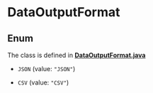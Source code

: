 

# DataOutputFormat

## Enum

The class is defined in **[DataOutputFormat.java](../../src/main/java/org/openapitools/model/DataOutputFormat.java)**


* `JSON` (value: `"JSON"`)

* `CSV` (value: `"CSV"`)



